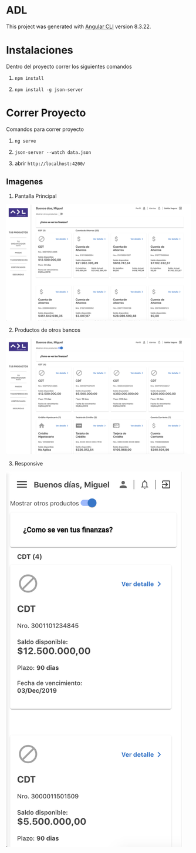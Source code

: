# ADL

This project was generated with [Angular CLI](https://github.com/angular/angular-cli) version 8.3.22.

# Instalaciones

Dentro del proyecto correr los siguientes comandos

1) `npm install`

2) `npm install -g json-server`

# Correr Proyecto

Comandos para correr proyecto

1) `ng serve`

2) `json-server --watch data.json`

3) abrir `http://localhost:4200/`

## Imagenes

1) Pantalla Principal

![alt text](https://github.com/danielmoreno510/banking-products/blob/master/images/1.png)

2) Productos de otros bancos

![alt text](https://github.com/danielmoreno510/banking-products/blob/master/images/2.png)

3) Responsive

![alt text](https://github.com/danielmoreno510/banking-products/blob/master/images/3.png)